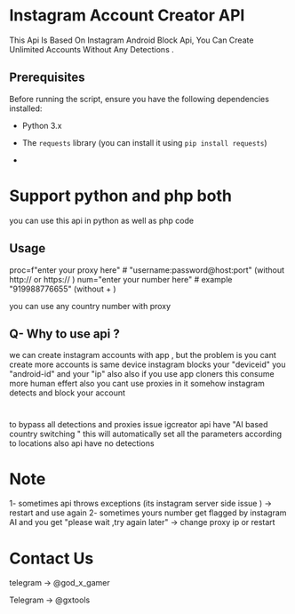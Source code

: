 # Instagram Account Creator API 
This Api Is Based On Instagram Android Block Api, You Can Create Unlimited Accounts Without Any Detections . 


## Prerequisites

Before running the script, ensure you have the following dependencies installed:

- Python 3.x
- The `requests` library (you can install it using `pip install requests`)

- 


# Support python and php both
you can use this api in python as well as php code 


## Usage

proc=f"enter your proxy here" # "username:password@host:port"  (without http:// or https:// )
num="enter your number here" # example "919988776655" (without + )


you can use any country number with proxy


## Q- Why to use api ?
we can create instagram accounts with app , but the problem is you cant create more accounts is same device 
instagram blocks your "deviceid" you "android-id" and your "ip" also
also if you use app cloners this consume more human effert also you cant use proxies in it somehow instagram detects and block your account


# 
to bypass all detections and proxies issue igcreator api have "AI based country switching " this will automatically set all the parameters according to locations
also api have no detections

# Note
1- sometimes api throws exceptions (its instagram server side issue ) -> restart and use again
2- sometimes yours number get flagged by instagram AI and you get "please wait ,try again later" -> change proxy ip or restart 


# Contact Us  
telegram -> @god_x_gamer 



Telegram -> @gxtools





